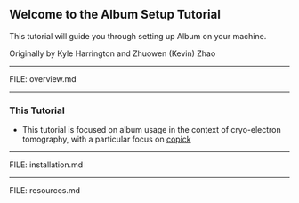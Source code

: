 ## Welcome to the Album Setup Tutorial

This tutorial will guide you through setting up Album on your machine.

Originally by Kyle Harrington and Zhuowen (Kevin) Zhao

---

FILE: overview.md

---

### This Tutorial

- This tutorial is focused on album usage in the context of cryo-electron tomography, with a particular focus on [copick](https://copick.github.io/copick/)

---

FILE: installation.md

---

FILE: resources.md
